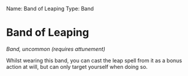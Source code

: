 Name: Band of Leaping
Type: Band

# Band of Leaping
_Band, uncommon (requires attunement)_

Whilst wearing this band, you can cast the leap spell from it as a bonus action at will, but can only target yourself when doing so.